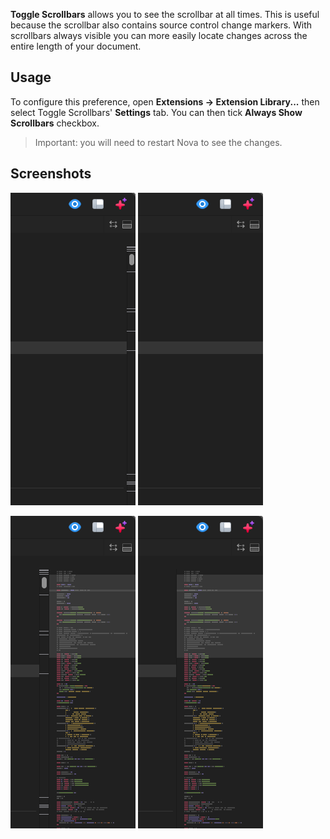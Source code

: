 **Toggle Scrollbars** allows you to see the scrollbar at all times. This is useful because the scrollbar also contains source control change markers. With scrollbars always visible you can more easily locate changes across the entire length of your document.

## Usage

To configure this preference, open **Extensions → Extension Library...** then select Toggle Scrollbars' **Settings** tab. You can then tick **Always Show Scrollbars** checkbox.

> Important: you will need to restart Nova to see the changes.

## Screenshots

![on-off](https://raw.githubusercontent.com/gingerbeardman/Always-Show-Scrollbars/refs/heads/main/scrollbars-on-minimap-off.png) ![off-off](https://raw.githubusercontent.com/gingerbeardman/Always-Show-Scrollbars/refs/heads/main/scrollbars-off-minimap-off.png) 

![on-on](https://raw.githubusercontent.com/gingerbeardman/Always-Show-Scrollbars/refs/heads/main/scrollbars-on-minimap-on.png) ![off-on](https://raw.githubusercontent.com/gingerbeardman/Always-Show-Scrollbars/refs/heads/main/scrollbars-off-minimap-on.png)
